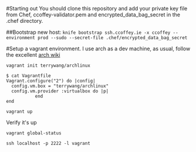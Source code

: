#Starting out
You should clone this repository and add your private key file from Chef, ccoffey-validator.pem and encrypted_data_bag_secret in the .chef directory.

##Bootstrap new host:
`knife bootstrap ssh.ccoffey.ie -x ccoffey --environment prod --sudo --secret-file .chef/encrypted_data_bag_secret`

#Setup a vagrant environment.
I use arch as a dev machine, as usual, follow the excellent [arch wiki](https://wiki.archlinux.org/index.php/Vagrant)

`vagrant init terrywang/archlinux`
```
$ cat Vagrantfile
Vagrant.configure("2") do |config|
  config.vm.box = "terrywang/archlinux"
  config.vm.provider :virtualbox do |p|
           end
end
```
`vagrant up`

Verify it's up

`vagrant global-status`

`ssh localhost -p 2222 -l vagrant`
